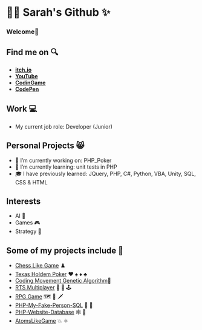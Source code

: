 
# :woman_technologist: **Sarah's Github** :sparkles:
### Welcome👋 <br>
##  Find me on :mag: <br>
 - [**itch.io**](https://sarahrawlinson.itch.io) <br>
 - [**YouTube**](https://www.youtube.com/channel/UCZzctauCe1sxTTCsK93Tlmw) <br>
 - [**CodinGame**](https://www.codingame.com/profile/a1e2eaabbc2c9f00fcf40b0e27e2a5b17222005) <br>
 - [**CodePen**](https://codepen.io/bunnies0706) <br>
## Work :computer: <br> 
- My current job role: Developer (Junior)
## Personal Projects :smile_cat:
- :construction: I’m currently working on: PHP_Poker
- :exploding_head: I’m currently learning: unit tests in PHP
- :mortar_board: I have previously learned: JQuery, PHP, C#, Python, VBA, Unity, SQL, CSS & HTML 

## Interests
- AI :robot:
- Games :video_game:
- Strategy :brain:

## Some of my projects include :file_folder:<br>
- [Chess Like Game](https://github.com/SarahRawlinson/ChessLikeGame) :chess_pawn: <br>
- [Texas Holdem Poker](https://github.com/SarahRawlinson/Texas_Holdem_Poker) :hearts: :spades: :diamonds: :clubs: <br>
- [Coding Movement Genetic Algorithm](https://github.com/SarahRawlinson/CodingMovementGeneticAlgorithm):dna:
- [RTS Multiplayer](https://youtu.be/BHmb6qlYlr8) :satellite: :signal_strength: :joystick: <br> 
- [RPG Game](https://youtu.be/RttDSYR97-I) :world_map: :compass: :dagger:<br>
- [PHP-My-Fake-Person-SQL](https://github.com/SarahRawlinson/PHPMyFakePersonSQL) :adult: :woman: <br>
- [PHP-Website-Database](https://github.com/SarahRawlinson/PHP-Website-Database) :spider_web: :link: <br>
- [AtomsLikeGame](https://github.com/SarahRawlinson/AtomsLikeGame) :boom:  :atom_symbol: <br>
